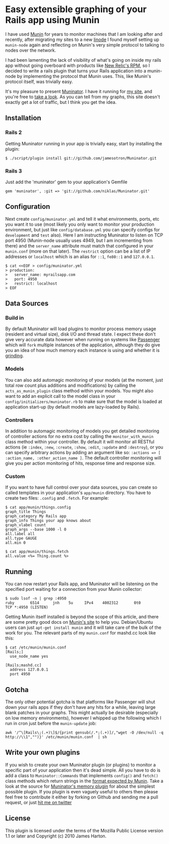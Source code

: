 # Easy extensible graphing of your Rails app using Munin

I have used [Munin](http://munin-monitoring.org) for years to monitor machines that I am looking after and recently, after migrating my sites to a new [linode](http://linode.com) I found myself setting up `munin-node` again and reflecting on Munin's very simple protocol to talking to nodes over the network.

I had been lamenting the lack of visibility of what's going on inside my rails app without going overboard with products like [New Relic's RPM](http://newrelic.com), so I decided to write a rails plugin that turns your Rails application into a munin-node by implementing the protocol that Munin uses.  This, like Munin's protocol itself, was trivially easy.

It's my pleasure to present [Muninator](http://github.com/jamesotron/Muninator).  I have it running for [my site](http://mashd.cc/), and you're free to [take a look](http://mashd.cc/munin/index.html).  As you can tell from my graphs, this site doesn't exactly get a lot of traffic, but I think you get the idea.

## Installation

### Rails 2

Getting Muninator running in your app is trivially easy, start by installing the plugin:

    $ ./script/plugin install git://github.com/jamesotron/Muninator.git

### Rails 3

Just add the 'muninator' gem to your application's Gemfile

    gem 'muninator', :git => 'git://github.com/niklas/Muninator.git'

## Configuration

Next create `config/muninator.yml` and tell it what environments, ports, etc you want it to use (most likely you only want to monitor your production environment, but just like `config/database.yml` you can specify configs for `development` and `test` also). Here I am instructing Muninator to listen on TCP port 4950 (Munin-node usually uses 4949, but I am incrementing from there) and the `server_name` attribute must match that configured in your `munin.conf` (more on that later).  The `restrict` option can be a list of IP addresses or `localhost` which is an alias for `::1`, `fe80::1` and `127.0.0.1`.

    $ cat <<EOF > config/muninator.yml
    > production:
    >   server_name: myrailsapp.com
    >   port: 4950
    >   restrict: localhost
    > EOF

## Data Sources

### Build in
By default Muninator will load plugins to monitor process memory usage (resident and virtual size), disk I/O and thread state.  I expect these don't give very accurate data however when running on systems like [Passenger](http://modrails.com) which will `fork` multiple instances of the application, although they do give you an idea of how much memory each instance is using and whether it is [grinding](http://en.wikipedia.org/wiki/Grinding_%28video_gaming%29).

### Models
You can also add automagic monitoring of your models (at the moment, just total row count plus additions and modifications) by calling the `acts_as_munin_plugin` class method within your models.  You might also want to add an explicit call to the model class in your `config/initializers/muninator.rb` to make sure that the model is loaded at application start-up (by default models are lazy-loaded by Rails).

### Controllers
In addition to automagic monitoring of models you get detailed monitoring of controller actions for no extra cost by calling the `monitor_with_munin` class method within your controller. By default it will monitor all RESTful actions (ie `:index`, `:new`, `:create`, `:show`, `:edit`, `:update` and `:destroy`), or you can specify arbitrary actions by adding an argument like so: `:actions => [ :action_name, :other_action_name ]`. The default controller monitoring will give you per action monitoring of hits, response time and response size.

### Custom
If you want to have full control over your data sources, you can create so called templates in your application's `app/munin` directory. You have to create two files: `.config` and `.fetch`. For example:

    $ cat app/munin/things.config
    graph_title Things
    graph_category My Rails app
    graph_info Things your app knows about
    graph_vlabel count
    graph_args --base 1000 -l 0
    all.label all
    all.type GAUGE
    all.min 0

    $ cat app/munin/things.fetch
    all.value <%= Thing.count %>


## Running

You can now restart your Rails app, and Muninator will be listening on the specified port waiting for a connection from your Munin collector:

    $ sudo lsof -n | grep :4950
    ruby       6514      jnh    5u     IPv4    4002312       0t0        TCP *:4950 (LISTEN)

Getting Munin itself installed is beyond the scope of this article, and there are some pretty good docs on [Munin's site](http://munin-monitoring.org) to help you.  Debian/Ubuntu users can just `apt-get install munin` and it will take care of the bulk of the work for you.  The relevant parts of my `munin.conf` for mashd.cc look like this:

    $ cat /etc/munin/munin.conf
    [Rails;]
      use_node_name yes
   
    [Rails;mashd.cc]
      address 127.0.0.1
      port 4950

## Gotcha

The only other potential gotcha is that platforms like Passenger will shut down your rails apps if they don't have any hits for a while, leaving large blank patches in your graphs.  This might actually be desirable (especially on low memory environments), however I whipped up the following which I run in cron just before the `munin-update` job:

    awk '/^\[Rails\;(.+)\]$/{print gensub(/.*;(.+)]/,"wget -O /dev/null -q http://\\1","")}' /etc/munin/munin.conf  | sh

## Write your own plugins
If you wish to create your own Muninator plugin (or plugins) to monitor a specific part of your application then it's dead simple.  All you have to do is add a class to `Muninator::Commands` that implements `config()` and `fetch()` class methods which return strings in the [format expected by Munin](http://munin-monitoring.org/wiki/protocol-config). Take a look at the source for [Muninator's memory plugin](http://github.com/jamesotron/Muninator/blob/master/lib/commands/memory.rb) for about the simplest possible plugin.  If you plugin is even vaguely useful to others then please feel free to contribute it either by forking on Github and sending me a pull request, or just [hit me on twitter](http://www.twitter.com/jamesotron)

## License

This plugin is licensed under the terms of the Mozilla Public License version 1.1 or later and Copyright (c) 2010 James Harton.
